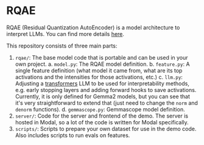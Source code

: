 # RQAE

RQAE (Residual Quantization AutoEncoder) is a model architecture to interpret LLMs. You can find more details [here](https://www.hkamath.me/blog/2024/rqae).

This repository consists of three main parts:
1. `rqae/`: The base model code that is portable and can be used in your own project.
    a. `model.py`: The RQAE model definition.
    b. `feature.py`: A single feature definition (what model it came from, what are its top activations and the intensities for those activations, etc.)
    c. `llm.py`: Adjusting a [transformers](https://www.github.com/huggingface/transformers) LLM to be used for interpretability methods, e.g. early stopping layers and adding forward hooks to save activations. Currently, it is only defined for Gemma2 models, but you can see that it's very straightforward to extend that (just need to change the `norm` and `denorm` functions).
    d. `gemmascope.py`: Gemmascope model definition.
2. `server/`: Code for the server and frontend of the demo. The server is hosted in Modal, so a lot of the code is written for Modal specifically.
3. `scripts/`: Scripts to prepare your own dataset for use in the demo code. Also includes scripts to run evals on features.
